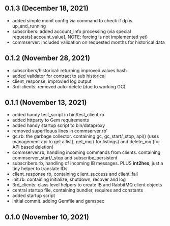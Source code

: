 ## 0.1.3 (December 18, 2021)
  - added simple monit config via command to check if dp is up_and_running
  - subscribers: added account_info processing (via special requests[:account_value], NOTE: forcing is not implemented yet)
  - commserver: included validation on requested months for historical data

## 0.1.2 (November 28, 2021)
  - subscribers/historical: returning improved values hash
  - added validator for contract to sub historical
  - client_response: improvied log output
  - 3rd-clients: removed auto-delete (due to working GC)

## 0.1.1 (November 13, 2021)
  - added handy test_script in bin/test_client.rb
  - added httparty to Gem requirements
  - added handy startup script to bin/dataproxy
  - removed superflouus lines in commserver.rb'
  - gc.rb: the garbage collector. containing gc, gc_start/_stop, api() (uses management api to get a list), get_mq ( for listings) and delete_mq (for API based deletion)
  - commserver.rb, handling incoming commands from clients. containing commserver_start/_stop and subscribe_persistent
  - subscribers.rb, handling of incoming IB messages. PLUS __int2hex__, just a tiny helper to translate IDs
  - client_response.rb, containing client_success and client_fail
  - init.rb: containing initialize, shutdown, recover and log
  - 3rd_clients: class level helpers to create IB and RabbitMQ client objects
  - central startup file, containing bundler, requires and constants
  - added startup script
  - initial commit. adding Gemfile and gemspec

## 0.1.0 (November 10, 2021)


